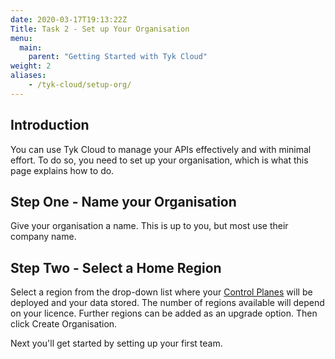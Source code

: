 ```yaml
---
date: 2020-03-17T19:13:22Z
Title: Task 2 - Set up Your Organisation
menu:
  main:
    parent: "Getting Started with Tyk Cloud"
weight: 2
aliases:
    - /tyk-cloud/setup-org/
---
```



## Introduction

You can use Tyk Cloud to manage your APIs effectively and with minimal effort. To do so, you need to set up your organisation, which is what this page explains how to do.

## Step One - Name your Organisation

Give your organisation a name. This is up to you, but most use their company name.

## Step Two - Select a Home Region

Select a region from the drop-down list where your [Control Planes](/docs/tyk-cloud/troubleshooting-support/glossary/#control-plane) will be deployed and your data stored. The number of regions available will depend on your licence. Further regions can be added as an upgrade option. Then click Create Organisation.

Next you'll get started by setting up your first team.